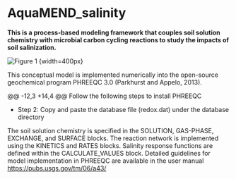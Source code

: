 # AquaMEND_salinity
**This is a process-based modeling framework that couples soil solution chemistry with microbial carbon cycling reactions to study the impacts of soil salinization.**


![Figure 1](https://github.com/user-attachments/assets/63459800-2746-4d78-9597-5af35544ec17) {width=400px}

This conceptual model is implemented numerically into the open-source geochemical program PHREEQC 3.0 (Parkhurst and Appelo, 2013).

@@ -12,3 +14,4 @@ Follow the following steps to install PHREEQC

* Step 2: Copy and paste the database file (redox.dat) under the database directory

The soil solution chemistry is specified in the SOLUTION, GAS-PHASE, EXCHANGE, and SURFACE blocks. The reaction network is implemented using the KINETICS and RATES blocks. Salinity response functions are defined within the CALCULATE_VALUES block. Detailed guidelines for model implementation in PHREEQC are available in the user manual https://pubs.usgs.gov/tm/06/a43/

